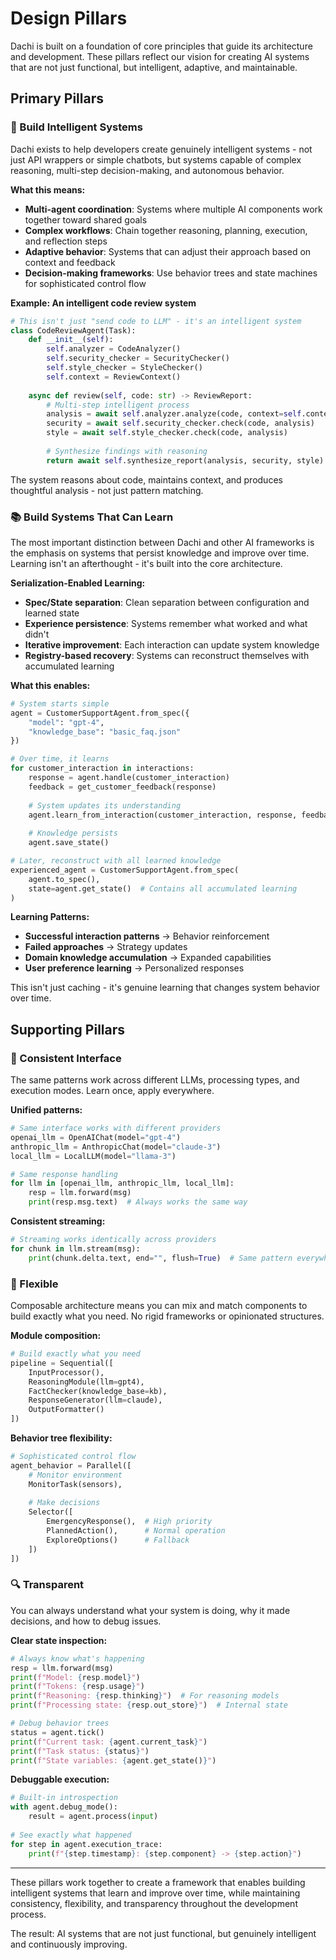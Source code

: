# Design Pillars

Dachi is built on a foundation of core principles that guide its architecture and development. These pillars reflect our vision for creating AI systems that are not just functional, but intelligent, adaptive, and maintainable.

## Primary Pillars

### 🧠 Build Intelligent Systems

Dachi exists to help developers create genuinely intelligent systems - not just API wrappers or simple chatbots, but systems capable of complex reasoning, multi-step decision-making, and autonomous behavior.

**What this means:**
- **Multi-agent coordination**: Systems where multiple AI components work together toward shared goals
- **Complex workflows**: Chain together reasoning, planning, execution, and reflection steps
- **Adaptive behavior**: Systems that can adjust their approach based on context and feedback
- **Decision-making frameworks**: Use behavior trees and state machines for sophisticated control flow

**Example: An intelligent code review system**
```python
# This isn't just "send code to LLM" - it's an intelligent system
class CodeReviewAgent(Task):
    def __init__(self):
        self.analyzer = CodeAnalyzer()
        self.security_checker = SecurityChecker() 
        self.style_checker = StyleChecker()
        self.context = ReviewContext()
    
    async def review(self, code: str) -> ReviewReport:
        # Multi-step intelligent process
        analysis = await self.analyzer.analyze(code, context=self.context)
        security = await self.security_checker.check(code, analysis)
        style = await self.style_checker.check(code, analysis)
        
        # Synthesize findings with reasoning
        return await self.synthesize_report(analysis, security, style)
```

The system reasons about code, maintains context, and produces thoughtful analysis - not just pattern matching.

### 📚 Build Systems That Can Learn

The most important distinction between Dachi and other AI frameworks is the emphasis on systems that persist knowledge and improve over time. Learning isn't an afterthought - it's built into the core architecture.

**Serialization-Enabled Learning:**
- **Spec/State separation**: Clean separation between configuration and learned state
- **Experience persistence**: Systems remember what worked and what didn't
- **Iterative improvement**: Each interaction can update system knowledge
- **Registry-based recovery**: Systems can reconstruct themselves with accumulated learning

**What this enables:**
```python
# System starts simple
agent = CustomerSupportAgent.from_spec({
    "model": "gpt-4",
    "knowledge_base": "basic_faq.json"
})

# Over time, it learns
for customer_interaction in interactions:
    response = agent.handle(customer_interaction)
    feedback = get_customer_feedback(response)
    
    # System updates its understanding
    agent.learn_from_interaction(customer_interaction, response, feedback)
    
    # Knowledge persists
    agent.save_state()

# Later, reconstruct with all learned knowledge
experienced_agent = CustomerSupportAgent.from_spec(
    agent.to_spec(), 
    state=agent.get_state()  # Contains all accumulated learning
)
```

**Learning Patterns:**
- **Successful interaction patterns** → Behavior reinforcement
- **Failed approaches** → Strategy updates  
- **Domain knowledge accumulation** → Expanded capabilities
- **User preference learning** → Personalized responses

This isn't just caching - it's genuine learning that changes system behavior over time.

## Supporting Pillars

### 🎯 Consistent Interface

The same patterns work across different LLMs, processing types, and execution modes. Learn once, apply everywhere.

**Unified patterns:**
```python
# Same interface works with different providers
openai_llm = OpenAIChat(model="gpt-4")
anthropic_llm = AnthropicChat(model="claude-3")
local_llm = LocalLLM(model="llama-3")

# Same response handling
for llm in [openai_llm, anthropic_llm, local_llm]:
    resp = llm.forward(msg)
    print(resp.msg.text)  # Always works the same way
```

**Consistent streaming:**
```python
# Streaming works identically across providers
for chunk in llm.stream(msg):
    print(chunk.delta.text, end="", flush=True)  # Same pattern everywhere
```

### 🔧 Flexible

Composable architecture means you can mix and match components to build exactly what you need. No rigid frameworks or opinionated structures.

**Module composition:**
```python
# Build exactly what you need
pipeline = Sequential([
    InputProcessor(),
    ReasoningModule(llm=gpt4),
    FactChecker(knowledge_base=kb),
    ResponseGenerator(llm=claude),
    OutputFormatter()
])
```

**Behavior tree flexibility:**
```python
# Sophisticated control flow
agent_behavior = Parallel([
    # Monitor environment
    MonitorTask(sensors),
    
    # Make decisions  
    Selector([
        EmergencyResponse(),  # High priority
        PlannedAction(),      # Normal operation
        ExploreOptions()      # Fallback
    ])
])
```

### 🔍 Transparent

You can always understand what your system is doing, why it made decisions, and how to debug issues.

**Clear state inspection:**
```python
# Always know what's happening
resp = llm.forward(msg)
print(f"Model: {resp.model}")
print(f"Tokens: {resp.usage}")
print(f"Reasoning: {resp.thinking}")  # For reasoning models
print(f"Processing state: {resp.out_store}")  # Internal state

# Debug behavior trees
status = agent.tick()
print(f"Current task: {agent.current_task}")
print(f"Task status: {status}")
print(f"State variables: {agent.get_state()}")
```

**Debuggable execution:**
```python
# Built-in introspection
with agent.debug_mode():
    result = agent.process(input)
    
# See exactly what happened
for step in agent.execution_trace:
    print(f"{step.timestamp}: {step.component} -> {step.action}")
```

---

These pillars work together to create a framework that enables building intelligent systems that learn and improve over time, while maintaining consistency, flexibility, and transparency throughout the development process.

The result: AI systems that are not just functional, but genuinely intelligent and continuously improving.